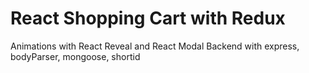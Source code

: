 # React Shopping Cart with Redux
Animations with React Reveal and React Modal
Backend with express, bodyParser, mongoose, shortid